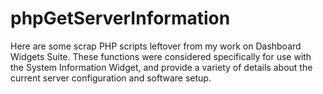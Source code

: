 # phpGetServerInformation
 Here are some scrap PHP scripts leftover from my work on Dashboard Widgets Suite. These functions were considered specifically for use with the System Information Widget, and provide a variety of details about the current server configuration and software setup.
